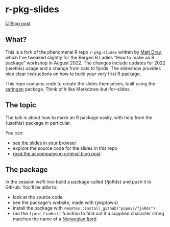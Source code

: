 # r-pkg-slides

<!-- badges: start -->
[![Blog post](https://img.shields.io/badge/rostrum.blog-post-008900?labelColor=000000&logo=data%3Aimage%2Fgif%3Bbase64%2CR0lGODlhEAAQAPEAAAAAABWCBAAAAAAAACH5BAlkAAIAIf8LTkVUU0NBUEUyLjADAQAAACwAAAAAEAAQAAAC55QkISIiEoQQQgghRBBCiCAIgiAIgiAIQiAIgSAIgiAIQiAIgRAEQiAQBAQCgUAQEAQEgYAgIAgIBAKBQBAQCAKBQEAgCAgEAoFAIAgEBAKBIBAQCAQCgUAgEAgCgUBAICAgICAgIBAgEBAgEBAgEBAgECAgICAgECAQIBAQIBAgECAgICAgICAgECAQECAQICAgICAgICAgEBAgEBAgEBAgICAgICAgECAQIBAQIBAgECAgICAgIBAgECAQECAQIBAgICAgIBAgIBAgEBAgECAgECAgICAgICAgECAgECAgQIAAAQIKAAAh%2BQQJZAACACwAAAAAEAAQAAAC55QkIiESIoQQQgghhAhCBCEIgiAIgiAIQiAIgSAIgiAIQiAIgRAEQiAQBAQCgUAQEAQEgYAgIAgIBAKBQBAQCAKBQEAgCAgEAoFAIAgEBAKBIBAQCAQCgUAgEAgCgUBAICAgICAgIBAgEBAgEBAgEBAgECAgICAgECAQIBAQIBAgECAgICAgICAgECAQECAQICAgICAgICAgEBAgEBAgEBAgICAgICAgECAQIBAQIBAgECAgICAgIBAgECAQECAQIBAgICAgIBAgIBAgEBAgECAgECAgICAgICAgECAgECAgQIAAAQIKAAA7)](https://www.rostrum.blog/2019/11/01/usethis/)
<!-- badges: end -->

## What?

This is a fork of the phenomenal R repo `r-pkg-slides` written by [Matt Dray](https://github.com/matt-dray/r-pkg-slides), which I've tweaked slightly for the Bergen R Ladies "How to make an R package" workshop in August 2022. The changes include updates for 2022 {usethis} usage and a change from cats to fjords. The slideshow provides nice clear instructions on how to build your very first R package. 

This repo contains code to create the slides themselves, built using the [xaringan](https://github.com/yihui/xaringan) package. Think of it like Markdown-but-for-slides.

## The topic

The talk is about how to make an R package easily, with help from the {usethis} package in particular.

You can:

* [see the slides in your browser](https://popovs.github.io/r-pkg-slides/)
* explore the source code for the slides in this repo
* [read the accompanying original blog post](https://www.rostrum.blog/2019/11/01/usethis/)

## The package

In the session we'll live-build a package called {fjoRds} and push it to GitHub. You'll be able to:

* look at the source code
* see the package's website, made with {pkgdown}
* install the package with `remotes::install_github("popovs/fjoRds")`
* run the `fjord_finder()` function to find out if a supplied character string matches the name of a [Norwegian fjord](https://en.wikipedia.org/wiki/List_of_Norwegian_fjords)


